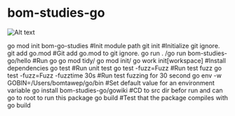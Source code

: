 # bom-studies-go

![Alt text](https://pixabay.com/get/g71268da09876695bccfb19aadbe85ca775a2bde60858db94a2fa7dee9054e2b5ff30067d427545bd3f754f0efa34f66d12c4df3267148de7c868499058a9ab38823efbd774eae69db4b3eb422af36738_1280.png "Title")

go mod init bom-go-studies                          #Init module path
git init                                            #Initialize git ignore.
git add go.mod                                      #Git add go.mod to git ignore.
go run .	/go run bom-studies-go/hello			#Run go
go mod tidy/ go mod init/ go work init[workspace]   #Install dependencies
go test                                             #Run unit test
go test -fuzz=Fuzz                                  #Run test fuzz
go test -fuzz=Fuzz -fuzztime 30s                    #Run test fuzzing for 30 second
go env -w GOBIN=/Users/bomtawep/go/bin              #Set default value for an environment variable
go install bom-studies-go/gowiki                    #CD to src dir befor run and can go to root to run this package
go build                                            #Test that the package compiles with go build